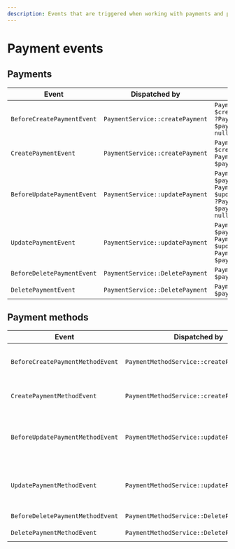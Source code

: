 ```yaml
---
description: Events that are triggered when working with payments and payment methods.
---
```


# Payment events

## Payments

| Event | Dispatched by | Properties |
|---|---|---|
|`BeforeCreatePaymentEvent`|`PaymentService::createPayment`|`PaymentCreateStruct $createStruct`<br/>`?PaymentInterface $paymentResult = null`|
|`CreatePaymentEvent`|`PaymentService::createPayment`|`PaymentCreateStruct $createStruct`<br/>`PaymentInterface $paymentResult`|
|`BeforeUpdatePaymentEvent`|`PaymentService::updatePayment`|`PaymentInterface $payment`<br/>`PaymentUpdateStruct $updateStruct`<br/>`?PaymentInterface $paymentResult = null`|
|`UpdatePaymentEvent`|`PaymentService::updatePayment`|`PaymentInterface $payment`<br/>`PaymentUpdateStruct $updateStruct`<br/>`PaymentInterface $paymentResult`|
|`BeforeDeletePaymentEvent`|`PaymentService::DeletePayment`|`PaymentInterface $payment`|
|`DeletePaymentEvent`|`PaymentService::DeletePayment`|`PaymentInterface $payment`|

## Payment methods

| Event | Dispatched by | Properties |
|---|---|---|
|`BeforeCreatePaymentMethodEvent`|`PaymentMethodService::createPaymentMethod`|`PaymentMethodCreateStruct $createStruct`<br/>`?PaymentMethodInterface $paymentMethodResult = null`|
|`CreatePaymentMethodEvent`|`PaymentMethodService::createPaymentMethod`|`PaymentMethodCreateStruct $createStruct`<br/>`PaymentMethodInterface $paymentMethodResult`|
|`BeforeUpdatePaymentMethodEvent`|`PaymentMethodService::updatePaymentMethod`|`PaymentMethodInterface $paymentMethod`<br/>`PaymentMethodUpdateStruct $updateStruct`<br/>`?PaymentMethodInterface $paymentMethodResult = null`|
|`UpdatePaymentMethodEvent`|`PaymentMethodService::updatePaymentMethod`|`PaymentMethodInterface $paymentMethod`<br/>`PaymentMethodUpdateStruct $updateStruct`<br/>`PaymentMethodInterface $paymentMethodResult`|
|`BeforeDeletePaymentMethodEvent`|`PaymentMethodService::DeletePaymentMethod`|`PaymentMethodInterface $paymentMethod`|
|`DeletePaymentMethodEvent`|`PaymentMethodService::DeletePaymentMethod`|`PaymentMethodInterface $paymentMethod`|